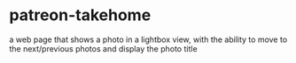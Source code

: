 # patreon-takehome
a web page that shows a photo in a lightbox view, with the ability to move to the next/previous photos and display the photo title
